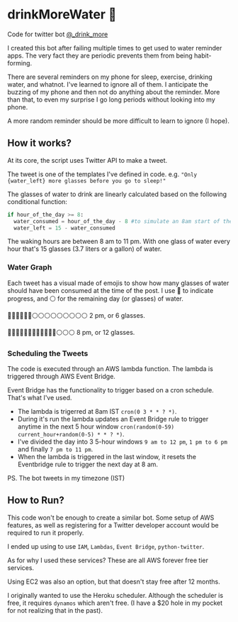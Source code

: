 

# drinkMoreWater 🔵
Code for twitter bot [@_drink_more](https://twitter.com/_drink_more)


I created this bot after failing multiple times to get used to water reminder apps. The very fact they are periodic prevents them from being habit-forming.


There are several reminders on my phone for sleep, exercise, drinking water, and whatnot. I've learned to ignore all of them. I anticipate the buzzing of my phone and then not do anything about the reminder. More than that, to even my surprise I go long periods without looking into my phone.

A more random reminder should be more difficult to learn to ignore (I hope).

## How it works?
At its core, the script uses Twitter API to make a tweet.

The tweet is one of the templates I've defined in code. 
e.g. `"Only {water_left} more glasses before you go to sleep!"`

The glasses of water to drink are linearly calculated based on the following conditional function:
```python
if hour_of_the_day >= 8:
  water_consumed = hour_of_the_day - 8 #to simulate an 8am start of the day
  water_left = 15 - water_consumed
```

The waking hours are between 8 am to 11 pm. With one glass of water every hour that's 15 glasses (3.7 liters or a gallon) of water.

### Water Graph
Each tweet has a visual made of emojis to show how many glasses of water should have been consumed at the time of the post. I use 🔵 to indicate progress, and ⚪️ for the remaining day (or glasses) of water.

🔵🔵🔵🔵🔵🔵⚪️⚪️⚪️⚪️⚪️⚪️⚪️⚪️⚪️ 2 pm, or 6 glasses.

🔵🔵🔵🔵🔵🔵🔵🔵🔵🔵🔵🔵⚪️⚪️⚪️ 8 pm, or 12 glasses.



### Scheduling the Tweets
The code is executed through an AWS lambda function. The lambda is triggered through AWS Event Bridge.

Event Bridge has the functionality to trigger based on a cron schedule. That's what I've used. 

- The lambda is trigerred at 8am IST `cron(0 3 * * ? *)`. 
- During it's run the lambda updates an Event Bridge rule to trigger anytime in the next 5 hour window
 `cron(random(0-59) current_hour+random(0-5) * * ? *)`. 
- I've divided the day into 3 5-hour windows `9 am to 12 pm`, `1 pm to 6 pm` and finally `7 pm to 11 pm`.
- When the lambda is triggered in the last window, it resets the Eventbridge rule to trigger the next day at 8 am.

PS. The bot tweets in my timezone (IST)


## How to Run?
This code won't be enough to create a similar bot. Some setup of AWS features, as well as registering for a Twitter developer account would be required to run it properly.

I ended up using to use `IAM`, `Lambdas`, `Event Bridge`, `python-twitter`.

As for why I used these services? These are all  AWS forever free tier services.

Using EC2 was also an option, but that doesn't stay free after 12 months.

I originally wanted to use the Heroku scheduler. Although the scheduler is free, it requires `dynamos` which aren't free. (I have a $20 hole in my pocket for not realizing that in the past).
